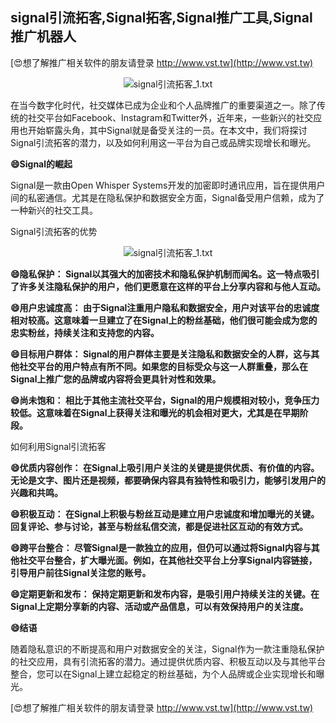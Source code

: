 ## **signal引流拓客,Signal拓客,Signal推广工具,Signal推广机器人**

[😍想了解推广相关软件的朋友请登录 http://www.vst.tw](http://www.vst.tw)

 <center><img src="https://vst.tw/MP4/tuiguang/png/6.png" alt="signal引流拓客_1.txt"></center>

在当今数字化时代，社交媒体已成为企业和个人品牌推广的重要渠道之一。除了传统的社交平台如Facebook、Instagram和Twitter外，近年来，一些新兴的社交应用也开始崭露头角，其中Signal就是备受关注的一员。在本文中，我们将探讨Signal引流拓客的潜力，以及如何利用这一平台为自己或品牌实现增长和曝光。

**😄Signal的崛起**

Signal是一款由Open Whisper Systems开发的加密即时通讯应用，旨在提供用户间的私密通信。尤其是在隐私保护和数据安全方面，Signal备受用户信赖，成为了一种新兴的社交工具。

Signal引流拓客的优势

 <center><img src="https://vst.tw/MP4/tuiguang/png/0.png" alt="signal引流拓客_1.txt"></center>

**😄隐私保护： Signal以其强大的加密技术和隐私保护机制而闻名。这一特点吸引了许多关注隐私保护的用户，他们更愿意在这样的平台上分享内容和与他人互动。**

**😄用户忠诚度高： 由于Signal注重用户隐私和数据安全，用户对该平台的忠诚度相对较高。这意味着一旦建立了在Signal上的粉丝基础，他们很可能会成为您的忠实粉丝，持续关注和支持您的内容。**

**😄目标用户群体： Signal的用户群体主要是关注隐私和数据安全的人群，这与其他社交平台的用户特点有所不同。如果您的目标受众与这一人群重叠，那么在Signal上推广您的品牌或内容将会更具针对性和效果。**

**😄尚未饱和： 相比于其他主流社交平台，Signal的用户规模相对较小，竞争压力较低。这意味着在Signal上获得关注和曝光的机会相对更大，尤其是在早期阶段。**

如何利用Signal引流拓客

**😄优质内容创作： 在Signal上吸引用户关注的关键是提供优质、有价值的内容。无论是文字、图片还是视频，都要确保内容具有独特性和吸引力，能够引发用户的兴趣和共鸣。**

**😄积极互动： 在Signal上积极与粉丝互动是建立用户忠诚度和增加曝光的关键。回复评论、参与讨论，甚至与粉丝私信交流，都是促进社区互动的有效方式。**

**😄跨平台整合： 尽管Signal是一款独立的应用，但仍可以通过将Signal内容与其他社交平台整合，扩大曝光面。例如，在其他社交平台上分享Signal内容链接，引导用户前往Signal关注您的账号。**

**😄定期更新和发布： 保持定期更新和发布内容，是吸引用户持续关注的关键。在Signal上定期分享新的内容、活动或产品信息，可以有效保持用户的关注度。**

**😄结语**

随着隐私意识的不断提高和用户对数据安全的关注，Signal作为一款注重隐私保护的社交应用，具有引流拓客的潜力。通过提供优质内容、积极互动以及与其他平台整合，您可以在Signal上建立起稳定的粉丝基础，为个人品牌或企业实现增长和曝光。

[😍想了解推广相关软件的朋友请登录 http://www.vst.tw](http://www.vst.tw)



